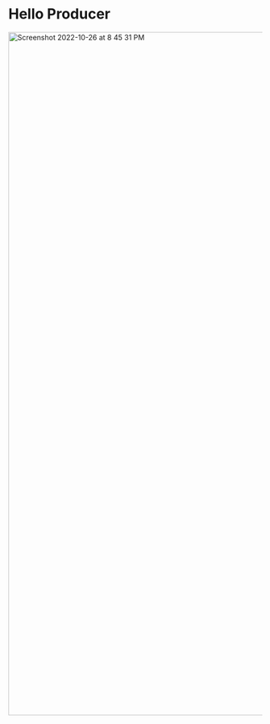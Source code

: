 # Hello Producer

<img width="1356" alt="Screenshot 2022-10-26 at 8 45 31 PM" src="https://user-images.githubusercontent.com/54174687/198067501-d79ff392-2da1-4914-af28-ff873afba565.png">

